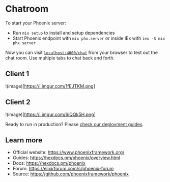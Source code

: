 # Chatroom

To start your Phoenix server:

- Run `mix setup` to install and setup dependencies
- Start Phoenix endpoint with `mix phx.server` or inside IEx with `iex -S mix phx.server`

Now you can visit [`localhost:4000/chat`](http://localhost:4000/chat) from your browser to test out the chat room. Use multiple tabs to chat back and forth.

## Client 1

!(image)[https://i.imgur.com/1fEJTKM.png]

## Client 2

!(image)[https://i.imgur.com/6iQQk5H.png]

Ready to run in production? Please [check our deployment guides](https://hexdocs.pm/phoenix/deployment.html).

## Learn more

- Official website: https://www.phoenixframework.org/
- Guides: https://hexdocs.pm/phoenix/overview.html
- Docs: https://hexdocs.pm/phoenix
- Forum: https://elixirforum.com/c/phoenix-forum
- Source: https://github.com/phoenixframework/phoenix
